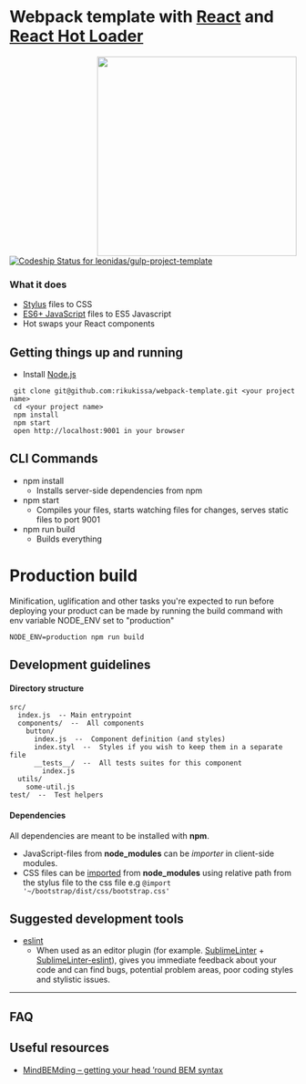 # Webpack template with [React](https://facebook.github.io/react/) and [React Hot Loader](http://gaearon.github.io/react-hot-loader/)

<img width="350px" align="right" src="https://camo.githubusercontent.com/66747a6e05a799aec9c6e04a3e721ca567748e8b/68747470733a2f2f662e636c6f75642e6769746875622e636f6d2f6173736574732f313336353838312f313931383337332f32653035373166612d376462632d313165332d383436352d3839356632393164343366652e706e67"/>

[ ![Codeship Status for leonidas/gulp-project-template](https://codeship.com/projects/07620890-e45d-0132-b176-5e88bc3b0df8/status?branch=master)](https://codeship.com/projects/81833)

### What it does
* [Stylus](http://learnboost.github.io/stylus) files to CSS
* [ES6+ JavaScript](https://babeljs.io) files to ES5 Javascript
* Hot swaps your React components

## Getting things up and running
- Install [Node.js](http://nodejs.org)

```
 git clone git@github.com:rikukissa/webpack-template.git <your project name>
 cd <your project name>
 npm install
 npm start
 open http://localhost:9001 in your browser
```

## CLI Commands
* npm install
    * Installs server-side dependencies from npm
* npm start
    * Compiles your files, starts watching files for changes, serves static files to port 9001
* npm run build
    * Builds everything

# Production build
Minification, uglification and other tasks you're expected to run before deploying your product can be made by running the build command with env variable NODE_ENV set to "production"

    NODE_ENV=production npm run build

## Development guidelines
#### Directory structure
```
src/
  index.js  -- Main entrypoint
  components/  --  All components
    button/
      index.js  --  Component definition (and styles)
      index.styl  --  Styles if you wish to keep them in a separate file
      __tests__/  --  All tests suites for this component
        index.js
  utils/
    some-util.js
test/  --  Test helpers

```
#### Dependencies
All dependencies are meant to be installed with **npm**.
* JavaScript-files from **node_modules** can be *importer* in client-side modules.
* CSS files can be [imported](https://learnboost.github.io/stylus/docs/import.html) from **node_modules** using relative path from the stylus file to the css file e.g `@import '~/bootstrap/dist/css/bootstrap.css'`


## Suggested development tools

* [eslint](http://eslint.org/)
    * When used as an editor plugin (for example. [SublimeLinter](http://sublimelinter.readthedocs.org/en/latest/) + [SublimeLinter-eslint](https://github.com/roadhump/SublimeLinter-eslint)), gives you immediate feedback about your code and  can find bugs, potential problem areas, poor coding styles and stylistic issues.

---

## FAQ

## Useful resources
* [MindBEMding – getting your head ’round BEM syntax](http://csswizardry.com/2013/01/mindbemding-getting-your-head-round-bem-syntax/)
